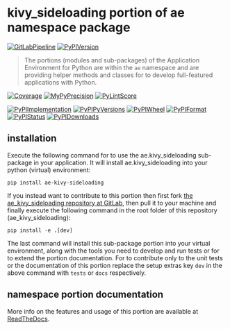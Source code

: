 <!--
  THIS FILE IS EXCLUSIVELY MAINTAINED IN THE NAMESPACE ROOT PACKAGE. CHANGES HAVE TO BE DONE THERE.
  All changes will be deployed automatically to all the portions of this namespace package.
-->
# kivy_sideloading portion of ae namespace package

[![GitLabPipeline](https://img.shields.io/gitlab/pipeline/ae-group/ae_kivy_sideloading/master?logo=python)](
    https://gitlab.com/ae-group/ae_kivy_sideloading)
[![PyPIVersion](https://img.shields.io/pypi/v/ae_kivy_sideloading)](
    https://pypi.org/project/ae-kivy-sideloading/#history)

>The portions (modules and sub-packages) of the Application Environment for Python are within
the `ae` namespace and are providing helper methods and classes for to develop
full-featured applications with Python.

[![Coverage](https://ae-group.gitlab.io/ae_kivy_sideloading/coverage.svg)](
    https://ae-group.gitlab.io/ae_kivy_sideloading/coverage/ae_kivy_sideloading_py.html)
[![MyPyPrecision](https://ae-group.gitlab.io/ae_kivy_sideloading/mypy.svg)](
    https://ae-group.gitlab.io/ae_kivy_sideloading/lineprecision.txt)
[![PyLintScore](https://ae-group.gitlab.io/ae_kivy_sideloading/pylint.svg)](
    https://ae-group.gitlab.io/ae_kivy_sideloading/pylint.log)

[![PyPIImplementation](https://img.shields.io/pypi/implementation/ae_kivy_sideloading)](
    https://pypi.org/project/ae-kivy-sideloading/)
[![PyPIPyVersions](https://img.shields.io/pypi/pyversions/ae_kivy_sideloading)](
    https://pypi.org/project/ae-kivy-sideloading/)
[![PyPIWheel](https://img.shields.io/pypi/wheel/ae_kivy_sideloading)](
    https://pypi.org/project/ae-kivy-sideloading/)
[![PyPIFormat](https://img.shields.io/pypi/format/ae_kivy_sideloading)](
    https://pypi.org/project/ae-kivy-sideloading/)
[![PyPIStatus](https://img.shields.io/pypi/status/ae_kivy_sideloading)](
    https://libraries.io/pypi/ae-kivy-sideloading)
[![PyPIDownloads](https://img.shields.io/pypi/dm/ae_kivy_sideloading)](
    https://pypi.org/project/ae-kivy-sideloading/#files)


## installation


Execute the following command for to use the ae.kivy_sideloading sub-package in your
application. It will install ae.kivy_sideloading into your python (virtual) environment:
 
```shell script
pip install ae-kivy-sideloading
```

If you instead want to contribute to this portion then first fork
[the ae_kivy_sideloading repository at GitLab](https://gitlab.com/ae-group/ae_kivy_sideloading "ae.kivy_sideloading code repository"),
then pull it to your machine and finally execute the following command in the root folder
of this repository (ae_kivy_sideloading):

```shell script
pip install -e .[dev]
```

The last command will install this sub-package portion into your virtual environment, along with
the tools you need to develop and run tests or for to extend the portion documentation.
For to contribute only to the unit tests or the documentation of this portion replace
the setup extras key `dev` in the above command with `tests` or `docs` respectively.


## namespace portion documentation

More info on the features and usage of this portion are available at
[ReadTheDocs](https://ae.readthedocs.io/en/latest/_autosummary/ae.kivy_sideloading.html#module-ae.kivy_sideloading
"ae_kivy_sideloading documentation").

<!-- Common files version 0.1.66 deployed version 0.1.0 (with 0.1.66)
     to https://gitlab.com/ae-group as ae_kivy_sideloading sub-package as well as
     to https://ae-group.gitlab.io with CI check results as well as
     to https://pypi.org/project/ae-kivy-sideloading as namespace portion ae-kivy-sideloading.
-->
